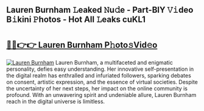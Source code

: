 ## Lauren Burnham 𝙻eaked 𝙽u𝚍e - Part-BlY 𝚅𝚒deo B𝚒kini 𝙿hotos - Hot All 𝙻eaks cuKL1

# <h2><a href="http://ld3ozrv.urlbe.top/?page=Lauren+Burnham">🔗🔗👉👉 Lauren Burnham P𝚑oto𝚜Vid𝚎o</a></h2>

[![Lauren Burnham](https://i.imgur.com/eBuTRDB.gif)](http://ld3ozrv.urlbe.top/?page=Lauren+Burnham)
Lauren Burnham, a multifaceted and enigmatic personality, defies easy understanding. Her innovative self-presentation in the digital realm has enthralled and infuriated followers, sparking debates on consent, artistic expression, and the essence of virtual societies. Despite the uncertainty of her next steps, her impact on the online community is profound. With an unwavering spirit and undeniable allure, Lauren Burnham reach in the digital universe is limitless.

